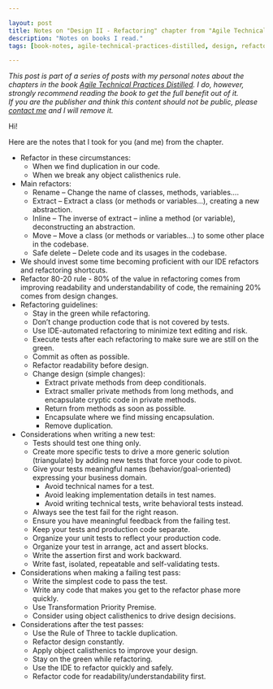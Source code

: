 ```yaml
---

layout: post
title: Notes on "Design II - Refactoring" chapter from "Agile Technical Practices Distilled" book
description: "Notes on books I read."
tags: [book-notes, agile-technical-practices-distilled, design, refactoring]

---
```


_This post is part of a series of posts with my personal notes about the chapters in the book [Agile Technical Practices Distilled](https://www.goodreads.com/book/show/41758433-agile-technical-practices-distilled).
I do, however, strongly recommend reading the book to get the full benefit out of it.
<br />If you are the publisher and think this content should not be public, please [contact me](/about) and I will remove it._

Hi!

Here are the notes that I took for you (and me) from the chapter.

* Refactor in these circumstances:
  * When we find duplication in our code.
  * When we break any object calisthenics rule.
* Main refactors:
  * Rename – Change the name of classes, methods, variables….
  * Extract – Extract a class (or methods or variables…), creating a new abstraction.
  * Inline – The inverse of extract – inline a method (or variable), deconstructing an abstraction.
  * Move – Move a class (or methods or variables…) to some other place in the codebase.
  * Safe delete – Delete code and its usages in the codebase.
* We should invest some time becoming proficient with our IDE refactors and refactoring shortcuts.  
* Refactor 80-20 rule - 80% of the value in refactoring comes from improving readability and understandability of code, the remaining 20% comes from design changes.
* Refactoring guidelines:
  * Stay in the green while refactoring.
  * Don’t change production code that is not covered by tests.
  * Use IDE-automated refactoring to minimize text editing and risk.
  * Execute tests after each refactoring to make sure we are still on the green.
  * Commit as often as possible.
  * Refactor readability before design.
  * Change design (simple changes):
    * Extract private methods from deep conditionals.
    * Extract smaller private methods from long methods, and encapsulate cryptic code in private methods.
    * Return from methods as soon as possible.
    * Encapsulate where we find missing encapsulation.
    * Remove duplication. 
* Considerations when writing a new test:
  * Tests should test one thing only.
  * Create more specific tests to drive a more generic solution (triangulate) by adding new tests that force your code to pivot.
  * Give your tests meaningful names (behavior/goal-oriented) expressing your business domain.
     * Avoid technical names for a test.
     * Avoid leaking implementation details in test names.
     * Avoid writing technical tests, write behavioral tests instead.
  * Always see the test fail for the right reason.
  * Ensure you have meaningful feedback from the failing test.
  * Keep your tests and production code separate.
  * Organize your unit tests to reflect your production code.
  * Organize your test in arrange, act and assert blocks.
  * Write the assertion first and work backward.
  * Write fast, isolated, repeatable and self-validating tests.
* Considerations when making a failing test pass:
  * Write the simplest code to pass the test.
  * Write any code that makes you get to the refactor phase more quickly.
  * Use Transformation Priority Premise.
  * Consider using object calisthenics to drive design decisions.
* Considerations after the test passes:
  * Use the Rule of Three to tackle duplication.
  * Refactor design constantly.
  * Apply object calisthenics to improve your design.
  * Stay on the green while refactoring.
  * Use the IDE to refactor quickly and safely.
  * Refactor code for readability/understandability first.